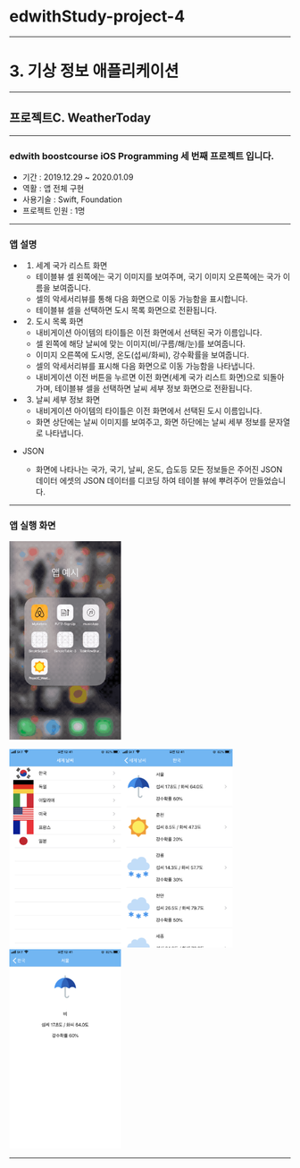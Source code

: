 # edwithStudy-project-4

- - -

# 3. 기상 정보 애플리케이션

- - -

## 프로젝트C. WeatherToday

- - -

### edwith boostcourse iOS Programming 세 번째 프로젝트 입니다.

- 기간 : 2019.12.29 ~ 2020.01.09
- 역활 : 앱 전체 구현
- 사용기술 : Swift, Foundation
- 프로젝트 인원 : 1명

- - -

### 앱 설명

- 1) 세계 국가 리스트 화면
  - 테이블뷰 셀 왼쪽에는 국기 이미지를 보여주며, 국기 이미지 오른쪽에는 국가 이름을 보여줍니다.
  - 셀의 악세서리뷰를 통해 다음 화면으로 이동 가능함을 표시합니다.
  - 테이블뷰 셀을 선택하면 도시 목록 화면으로 전환됩니다.
  
- 2) 도시 목록 화면
  - 내비게이션 아이템의 타이틀은 이전 화면에서 선택된 국가 이름입니다.
  - 셀 왼쪽에 해당 날씨에 맞는 이미지(비/구름/해/눈)를 보여줍니다.
  - 이미지 오른쪽에 도시명, 온도(섭씨/화씨), 강수확률을 보여줍니다.
  - 셀의 악세서리뷰를 표시해 다음 화면으로 이동 가능함을 나타냅니다.
  - 내비게이션 이전 버튼을 누르면 이전 화면(세계 국가 리스트 화면)으로 되돌아가며, 테이블뷰 셀을 선택하면 날씨 세부 정보 화면으로 전환됩니다.
  
- 3) 날씨 세부 정보 화면
  - 내비게이션 아이템의 타이틀은 이전 화면에서 선택된 도시 이름입니다.
  - 화면 상단에는 날씨 이미지를 보여주고, 화면 하단에는 날씨 세부 정보를 문자열로 나타냅니다.

- JSON
  - 화면에 나타나는 국가, 국기, 날씨, 온도, 습도등 모든 정보들은 주어진 JSON 데이터 에셋의 JSON 데이터를 디코딩 하여 테이블 뷰에 뿌려주어 만들었습니다.
- - -

### 앱 실행 화면

<img width="200" alt="image" src="https://github.com/VincentGeranium/Resume/blob/master/IMAGE/weatherToday-4.gif?raw=true">

<img width="200" alt="image" src="https://github.com/VincentGeranium/Resume/blob/master/IMAGE/weatherToday-1.PNG?raw=true"><img width="200" alt="image" src="https://github.com/VincentGeranium/Resume/blob/master/IMAGE/weatherToday-2.PNG?raw=true"><img width="200" alt="image" src="https://github.com/VincentGeranium/Resume/blob/master/IMAGE/weatherToday-3.PNG?raw=true">

- - -

